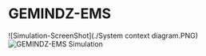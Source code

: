 # GEMINDZ-EMS
![Simulation-ScreenShot](./System context diagram.PNG)
![GEMINDZ-EMS Simulation](./Capture.PNG)


